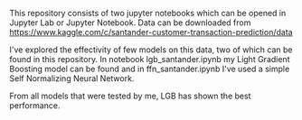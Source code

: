 This repository consists of two jupyter notebooks which can be opened in Jupyter Lab or Jupyter Notebook.
Data can be downloaded from https://www.kaggle.com/c/santander-customer-transaction-prediction/data

I've explored the effectivity of few models on this data, two of which can be found in this repository.
In notebook lgb_santander.ipynb my Light Gradient Boosting model can be found and in ffn_santander.ipynb I've used a simple Self Normalizing Neural Network.

From all models that were tested by me, LGB has shown the best performance.
